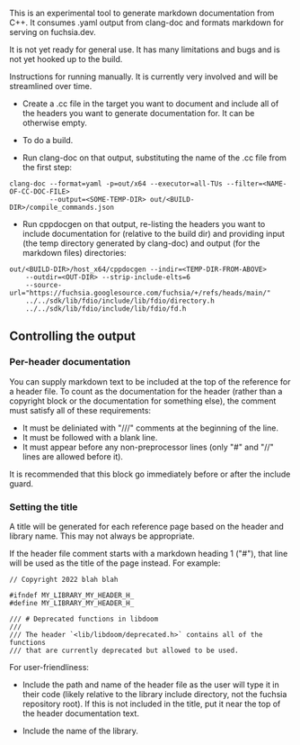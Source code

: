 This is an experimental tool to generate markdown documentation from C++. It
consumes .yaml output from clang-doc and formats markdown for serving on
fuchsia.dev.

It is not yet ready for general use. It has many limitations and bugs and is not
yet hooked up to the build.

Instructions for running manually. It is currently very involved and will be
streamlined over time.

  * Create a .cc file in the target you want to document and include all of the
    headers you want to generate documentation for. It can be otherwise empty.

  * To do a build.

  * Run clang-doc on that output, substituting the name of the .cc file from the
    first step:

```
clang-doc --format=yaml -p=out/x64 --executor=all-TUs --filter=<NAME-OF-CC-DOC-FILE>
          --output=<SOME-TEMP-DIR> out/<BUILD-DIR>/compile_commands.json
```

  * Run cppdocgen on that output, re-listing the headers you want to include
    documentation for (relative to the build dir) and providing input (the temp
    directory generated by clang-doc) and output (for the markdown files)
    directories:

```
out/<BUILD-DIR>/host_x64/cppdocgen --indir=<TEMP-DIR-FROM-ABOVE>
    --outdir=<OUT-DIR> --strip-include-elts=6
    --source-url="https://fuchsia.googlesource.com/fuchsia/+/refs/heads/main/"
    ../../sdk/lib/fdio/include/lib/fdio/directory.h
    ../../sdk/lib/fdio/include/lib/fdio/fd.h
```

## Controlling the output

### Per-header documentation

You can supply markdown text to be included at the top of the reference for a
header file. To count as the documentation for the header (rather than a
copyright block or the documentation for something else), the comment must
satisfy all of these requirements:

  * It must be deliniated with "///" comments at the beginning of the line.
  * It must be followed with a blank line.
  * It must appear before any non-preprocessor lines (only "#" and "//" lines
    are allowed before it).

It is recommended that this block go immediately before or after the include guard.

### Setting the title

A title will be generated for each reference page based on the header and
library name. This may not always be appropriate.

If the header file comment starts with a markdown heading 1 ("#"), that line
will be used as the title of the page instead. For example:

```
// Copyright 2022 blah blah

#ifndef MY_LIBRARY_MY_HEADER_H_
#define MY_LIBRARY_MY_HEADER_H_

/// # Deprecated functions in libdoom
///
/// The header `<lib/libdoom/deprecated.h>` contains all of the functions
/// that are currently deprecated but allowed to be used.
```

For user-friendliness:

  * Include the path and name of the header file as the user will type it in
    their code (likely relative to the library include directory, not the
    fuchsia repository root). If this is not included in the title, put it near
    the top of the header documentation text.

  * Include the name of the library.

